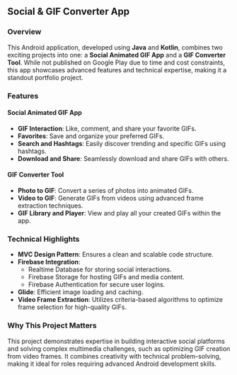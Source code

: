 ## Social & GIF Converter App

### Overview
This Android application, developed using **Java** and **Kotlin**, combines two exciting projects into one: a **Social Animated GIF App** and a **GIF Converter Tool**. While not published on Google Play due to time and cost constraints, this app showcases advanced features and technical expertise, making it a standout portfolio project.

### Features
#### Social Animated GIF App
- **GIF Interaction**: Like, comment, and share your favorite GIFs.
- **Favorites**: Save and organize your preferred GIFs.
- **Search and Hashtags**: Easily discover trending and specific GIFs using hashtags.
- **Download and Share**: Seamlessly download and share GIFs with others.

#### GIF Converter Tool
- **Photo to GIF**: Convert a series of photos into animated GIFs.
- **Video to GIF**: Generate GIFs from videos using advanced frame extraction techniques.
- **GIF Library and Player**: View and play all your created GIFs within the app.

### Technical Highlights
- **MVC Design Pattern**: Ensures a clean and scalable code structure.
- **Firebase Integration**:
  - Realtime Database for storing social interactions.
  - Firebase Storage for hosting GIFs and media content.
  - Firebase Authentication for secure user logins.
- **Glide**: Efficient image loading and caching.
- **Video Frame Extraction**: Utilizes criteria-based algorithms to optimize frame selection for high-quality GIFs.

### Why This Project Matters
This project demonstrates expertise in building interactive social platforms and solving complex multimedia challenges, such as optimizing GIF creation from video frames. It combines creativity with technical problem-solving, making it ideal for roles requiring advanced Android development skills.

